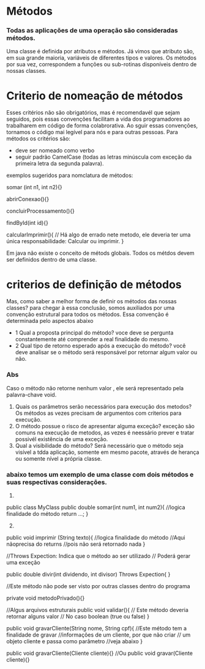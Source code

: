 # Métodos
### Todas as aplicações de uma operação são consideradas métodos.
Uma classe é definida por atributos e métodos. Já vimos que atributo são, em sua grande maioria, variáveis
de diferentes tipos e valores.
Os métodos por sua vez, correspondem  a funções ou sub-rotinas disponíveis dentro de nossas classes.

# Criterio de nomeação de métodos
Esses critérios não são obrigatórios, mas é recomendavél que sejam seguidos, pois essas convenções
facilitam a vida dos programadores ao trabalharem em código de forma colabrorativa.
Ao sguir essas convenções, tornamos o código mai legível  para nós e para outras pessoas.
Para métodos os critérios são:
- deve ser nomeado como verbo
- seguir padrão CamelCase (todas as letras minúscula com exceção da primeira letra da segunda palavra).

exemplos sugeridos para nomclatura de métodos:

somar (int n1, int n2){}


abrirConexao(){}


concluirProcessamento(){}


findById(int id){}

calcularImprimir(){ // Há algo de errado nete metodo, ele deveria ter uma única responsabilidade: Calcular ou imprimir.
}

Em java não existe o conceito de métods globais. Todos os métdos devem ser definidos dentro de uma classe.
# criterios de definição de métodos
Mas, como saber a melhor forma de definir os métodos das nossas classes? para chegar à essa conclusão, somos auxiliados por
uma convenção estrutural para todos os métodos. Essa convenção é determinada pelo aspectos abaixo

- 1 Qual a proposta principal do método? voce deve se pergunta constantemente até comprender  a real finalidade do mesmo.
- 2 Qual tipo de retorno esperado após a execução do método? você deve analisar se o método será responsável por retornar
algum valor ou não.
### Abs
Caso o método não retorne nenhum valor , ele será representado pela palavra-chave void.

1. Quais os parâmetros serão necessários para execução dos metodos? Os métodos as vezes precisam de argumentos com criterios para execução.
2. O método possue o risco de apresentar alguma exceção? exceção são comuns na execução de metodos, as vezes é neessário prever e tratar 
possivél existência de uma exceção.
3. Qual a visibilidade do método? Será necessário que o método seja visível a tdda aplicação, somente em mesmo pacote, através de herança
ou somente nível a própria classe.

### abaixo temos um exemplo de uma classe com dois métodos e suas respectivas considerações.
1. 
public class MyClass
public double somar(int num1, int num2){
    //logica finalidade do método
    return ...;
    }

2.
public void imprimir (String texto){
    //logica finalidade do método
    //Aqui nãoprecisa do returns
    //pois não será retornado nada
}

//Throws Expection: Indica que o método ao ser utilizado
// Poderá gerar uma exceção

public double divir(int dividendo, int divisor) Throws Expection{
}

//Este método não pode ser visto por outras classes dentro do programa

private void metodoPrivado(){}

//Algus arquivos estruturais
public void validar(){
    // Este método deveria retornar alguns valor
    // No caso boolean (true ou false)
}

public void gravarCliente(String nome, String cpf){
    //Este método tem a finalidade de gravar
    //informações de um cliente, por que não criar
    // um objeto cliente e passa como parâmetro
    //veja abaixo
}

public void gravarCliente(Cliente cliente){}
//Ou
public void gravar(Cliente cliente){}
